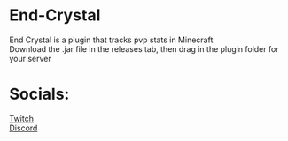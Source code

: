 # End-Crystal
End Crystal is a plugin that tracks pvp stats in Minecraft\
Download the .jar file in the releases tab, then drag in the plugin folder for your server

  
# Socials:
  [Twitch][twitch]\
  [Discord][discord]

[discord]: https://discord.gg/24CDPUFgSE
[twitch]: https://www.twitch.tv/javiers_code
